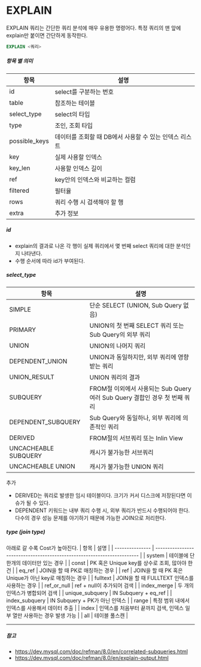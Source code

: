 # EXPLAIN
EXPLAIN 쿼리는 간단한 쿼리 분석에 매우 유용한 명령어다. 특정 쿼리의 맨 앞에 explain만 붙이면 간단하게 동작한다.
```sql
EXPLAIN <쿼리>
```

##### 항목 별 의미
| 항목          | 설명                                                   |
| ------------- | ------------------------------------------------------ |
| id            | select를 구분하는 번호                                 |
| table         | 참조하는 테이블                                        |
| select_type   | select의 타입                                          |
| type          | 조인, 조회 타입                                        |
| possible_keys | 데이터를 조회할 때 DB에서 사용할 수 있는 인덱스 리스트 |
| key           | 실제 사용할 인덱스                                     |
| key_len       | 사용할 인덱스 길이                                     |
| ref           | key안의 인덱스와 비교하는 컬럼                         |
| filtered      | 필터율                                                 |
| rows          | 쿼리 수행 시 검색해야 할 행                            |
| extra         | 추가 정보                                              |

##### id
- explain의 결과로 나온 각 행이 실제 쿼리에서 몇 번째 select 쿼리에 대한 분석인지 나타낸다.
- 수행 순서에 따라 id가 부여된다.

##### select_type
| 항목                 | 설명                                                                       |
| -------------------- | -------------------------------------------------------------------------- |
| SIMPLE               | 단순 SELECT (UNION, Sub Query 없음)                                        |
| PRIMARY              | UNION의 첫 번째 SELECT 쿼리 또는 Sub Query의 외부 쿼리                     |
| UNION                | UNION의 나머지 쿼리                                                        |
| DEPENDENT_UNION      | UNION과 동일하지만, 외부 쿼리에 영향받는 쿼리                              |
| UNION_RESULT         | UNION 쿼리의 결과                                                          |
| SUBQUERY             | FROM절 이외에서 사용되는 Sub Query 여러 Sub Query 결합인 경우 첫 번째 쿼리 |
| DEPENDENT_SUBQUERY   | Sub Query와 동일하나, 외부 쿼리에 의존적인 쿼리                            |
| DERIVED              | FROM절의 서브쿼리 또는 Inlin View                                          |
| UNCACHEABLE SUBQUERY | 캐시가 불가능한 서브쿼리                                                   |
| UNCACHEABLE UNION    | 캐시가 불가능한 UNION 쿼리                                                 |

추가
- DERIVED는 쿼리로 발생한 임시 테이블이다. 크기가 커서 디스크에 저장된다면 이슈가 될 수 있다.
- DEPENDENT 키워드는 내부 쿼리 수행 시, 외부 쿼리가 반드시 수행되어야 한다. 다수의 경우 성능 문제를 야기하기 때문에 가능한 JOIN으로 처리한다.

##### type (join type)
아래로 갈 수록 Cost가 높아진다.
| 항목            | 설명                                                                    |
| --------------- | ----------------------------------------------------------------------- |
| system          | 테이블에 단 한개의 데이터만 있는 경우                                   |
| const           | PK 혹은 Unique key를 상수로 조회, 많아야 한 건                          |
| eq_ref          | JOIN을 할 때 PK로 매칭하는 경우                                         |
| ref             | JOIN을 할 때 PK 혹은 Unique가 아닌 key로 매칭하는 경우                  |
| fulltext        | JOIN을 할 때 FULLTEXT 인덱스를 사용하는 경우                            |
| ref_or_null     | ref + null이 추가되어 검색                                              |
| index_merge     | 두 개의 인덱스가 병합되어 검색                                          |
| unique_subquery | IN Subquery + eq_ref                                                    |
| index_subquery  | IN Subquery + PK가 아닌 인덱스                                          |
| range           | 특정 범위 내에서 인덱스를 사용해서 데이터 추출                          |
| index           | 인덱스를 처음부터 끝까지 검색, 인덱스 일부 열만 사용하는 경우 발생 가능 |
| all             | 테이블 풀스캔                                                           |

---
##### 참고
- https://dev.mysql.com/doc/refman/8.0/en/correlated-subqueries.html
- https://dev.mysql.com/doc/refman/8.0/en/explain-output.html